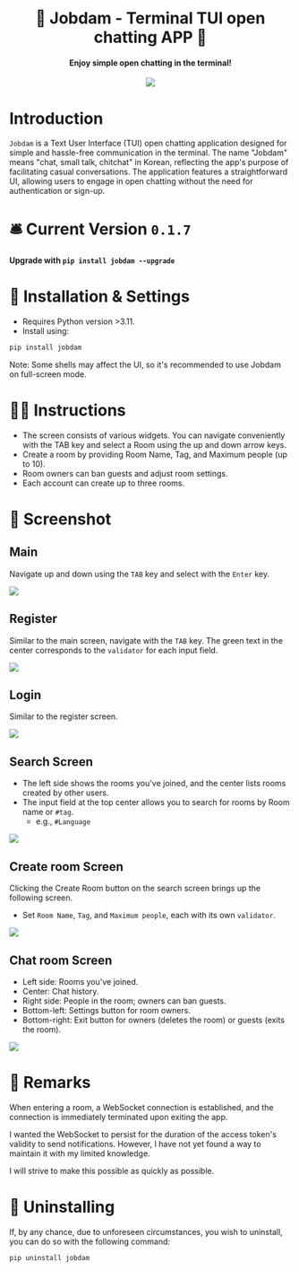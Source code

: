 
<h1 align="center">🙏 Jobdam - Terminal TUI open chatting APP  🙏</h1>

<h4 align="center">Enjoy simple open chatting in the terminal!</h4>

<p align="center"><img src="/resources/jobdam-gif.gif"></img></center>

# Introduction

`Jobdam` is a Text User Interface (TUI) open chatting application designed for simple and hassle-free communication in the terminal. The name "Jobdam" means "chat, small talk, chitchat" in Korean, reflecting the app's purpose of facilitating casual conversations. The application features a straightforward UI, allowing users to engage in open chatting without the need for authentication or sign-up.


# 🛎 Current Version `0.1.7`

#### Upgrade with `pip install jobdam --upgrade`

# 🚀 Installation & Settings

- Requires Python version >3.11.
- Install using:

```bash
pip install jobdam
```

Note: Some shells may affect the UI, so it's recommended to use Jobdam on full-screen mode.

# 👨‍💻 Instructions

- The screen consists of various widgets. You can navigate conveniently with the TAB key and select a Room using the up and down arrow keys.
- Create a room by providing Room Name, Tag, and Maximum people (up to 10).
- Room owners can ban guests and adjust room settings.
- Each account can create up to three rooms.

# 📸 Screenshot
## Main

Navigate up and down using the `TAB` key and select with the `Enter` key.

![](image/main.png)

## Register

Similar to the main screen, navigate with the `TAB` key. The green text in the center corresponds to the `validator` for each input field.

![](image/register.png)
## Login

Similar to the register screen.

![](image/login.png)
## Search Screen

- The left side shows the rooms you've joined, and the center lists rooms created by other users.
- The input field at the top center allows you to search for rooms by Room name or `#tag`.
	- e.g., `#Language`

![](image/search-room.png)
## Create room Screen

Clicking the Create Room button on the search screen brings up the following screen.
- Set `Room Name`, `Tag`, and `Maximum people`, each with its own `validator`.

![](image/create-room.png)

## Chat room Screen

- Left side: Rooms you've joined.
- Center: Chat history.
- Right side: People in the room; owners can ban guests.
- Bottom-left: Settings button for room owners.
- Bottom-right: Exit button for owners (deletes the room) or guests (exits the room).

![](image/chat-room.png)

# 💬 Remarks

When entering a room, a WebSocket connection is established, and the connection is immediately terminated upon exiting the app.

I wanted the WebSocket to persist for the duration of the access token's validity to send notifications. However, I have not yet found a way to maintain it with my limited knowledge.

I will strive to make this possible as quickly as possible.


# 🚮 Uninstalling

If, by any chance, due to unforeseen circumstances, you wish to uninstall, you can do so with the following command:

```bash
pip uninstall jobdam
```